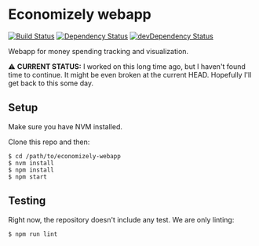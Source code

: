 # Economizely webapp

[![Build Status](https://travis-ci.com/miguelfrde/economizely-webapp.svg?token=QosfCUW8Ci3onNthkimS&branch=master)](https://travis-ci.com/miguelfrde/economizely-webapp)
[![Dependency Status](https://david-dm.org/miguelfrde/economizely-webapp.svg)](https://david-dm.org/miguelfrde/economizely-webapp)
[![devDependency Status](https://david-dm.org/miguelfrde/economizely-webapp/dev-status.svg)](https://david-dm.org/miguelfrde/economizely-webapp#info=devDependencies)

Webapp for money spending tracking and visualization.

:warning: **CURRENT STATUS:** I worked on this long time ago, but I haven't found time to continue. It might be even broken at the current HEAD. Hopefully I'll get back to this some day. 


## Setup

Make sure you have NVM installed.

Clone this repo and then:

```
$ cd /path/to/economizely-webapp
$ nvm install
$ npm install
$ npm start
```

## Testing

Right now, the repository doesn't include any test. We are only linting:

```
$ npm run lint
```
